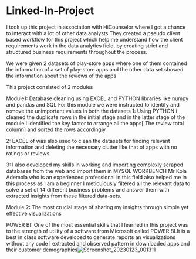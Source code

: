 # Linked-In-Project
 I took up this project in association with HiCounselor where I got a chance to interact with a lot of other data analysts 
They created a pseudo client based workflow for this project which help me understand how the client requirements work in the data analytics field, by creating strict and structured business requirements throughout the process.

We were given 2 datasets of play-store apps where one of them contained the information of a set of play-store apps and the other data set showed the information about the reviews of the apps

This project consisted of 2 modules

Module1: Database cleaning using EXCEL and PYTHON libraries like numpy and pandas and SQL
For this module we were instructed to identify and remove the unimportant values in both the datasets
1: Using PYTHON i cleaned the duplicate rows in the initial stage and in the latter stage of the module I identified the key factor to arrange all the apps[ The review total column] and sorted the rows accordingly

2: EXCEL of was also used to clean the datasets for finding relevant information and deleting the necessary clutter like that of apps with no ratings or reviews.


3: I also developed my skills in working and importing complexly scraped databases from the web 
and import them in MYSQL WORKBENCH 
Mr Kola Ademola who is an experienced professional in this field also helped me in this process as I am a beginner 
I meticulously filtered all the relevant data to solve a set of 14 different business problems and answer them with extracted insights from these filtered data-sets.

Module 2: The most crucial stage of sharing my insights through simple yet effective visualizations

POWER BI: One of the most essential skills that I learned in this project was to the strength of utility of a software from Microsoft called POWER BI.It is a best in class software developed to generate reports an visualizations without any code 
I extracted and observed pattern in downloaded apps and their customer demographics![Screenshot_20230123_001311](https://user-images.githubusercontent.com/98349135/213934092-1ec897df-0c07-4aa4-8cf4-9374941687b3.png)
